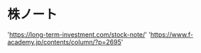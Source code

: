 # 株ノート

'https://long-term-investment.com/stock-note/'
'https://www.f-academy.jp/contents/column/?p=2695'


